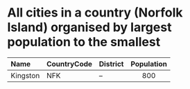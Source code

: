 # All cities in a country (Norfolk Island) organised by largest population to the smallest

| Name | CountryCode | District | Population |
| :--- | :--- | :--- | :---: |
|Kingston|NFK|–|800|
